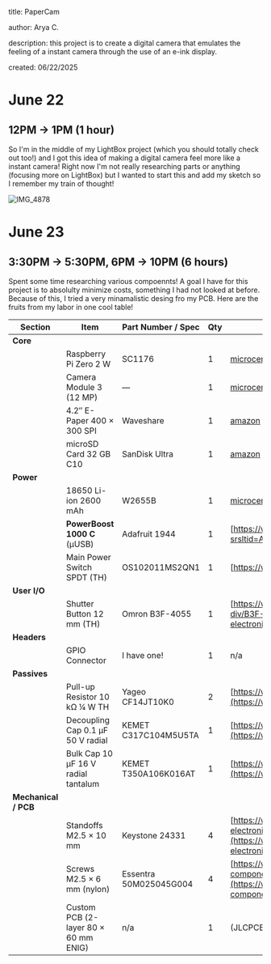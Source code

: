 title: PaperCam

author: Arya C.

description: this project is to create a digital camera that emulates the feeling of a instant camera through the use of an e-ink display.

created: 06/22/2025


# June 22

## 12PM -> 1PM (1 hour)
So I'm in the middle of my LightBox project (which you should totally check out too!) and I got this idea of making a digital camera feel more like a instant camera! Right now I'm not really researching parts or anything (focusing more on LightBox) but I wanted to start this and add my sketch so I remember my train of thought!

![IMG_4878](https://github.com/user-attachments/assets/3b7688c1-9b4d-46a6-84b0-40c486144ab1)


# June 23

## 3:30PM -> 5:30PM, 6PM -> 10PM (6 hours)

Spent some time researching various compoennts! A goal I have for this project is to absolulty minimize costs, something I had not looked at before. Because of this, I tried a very minamalistic desing fro my PCB. Here are the fruits from my labor in one cool table!

| Section              | Item                                 | Part Number / Spec              | Qty | Buy Link                                                                                                                                                                                                                                                     |
| -------------------- | ------------------------------------ | ------------------------------- | --- | ------------------------------------------------------------------------------------------------------------------------------------------------------------------------------------------------------------------------------------------------------------ |
| **Core**             |                                      |                                 |     |                                                                                                                                                                                                                                                              |
|                      | Raspberry Pi Zero 2 W                | SC1176                          | 1   | [microcenter](https://www.microcenter.com/product/643085/raspberry-pi-zero-2-w)                                                                                                                         |
|                      | Camera Module 3 (12 MP)              | —                               | 1   | [microcenter](https://www.microcenter.com/product/662016/raspberry-pi-camera-3)                                                                                                                         |
|                      | 4.2″ E-Paper 400 × 300 SPI           | Waveshare                       | 1   | [amazon](https://www.amazon.com/dp/B074NR1SW2)                                                                                                                                                                                 |
|                      | microSD Card 32 GB C10               | SanDisk Ultra                   | 1   | [amazon](https://www.amazon.com/SanDisk-Extreme-microSDXC-Memory-Adapter/dp/B09X7C7LL1/ref=sr_1_3?crid=320Q8X6QER81K&dib=eyJ2IjoiMSJ9.3naLhKBzpmRn6meWWyu9XlJG1VLa490W4EmSbMc-GtFk4H8CO2HsG2JndqG9Lmb-5sAIWE0SnwaO3IdUJDbyMPEsZ3olB0wG-mSiad_NUvsy1Yi2glMM1SPDvHxFQuCyLfIdUAKxjmsG2PjXWB6W0rqAd3A3nxNsvap3qkAwAI4T71wwASTwPEx95JZfLch2xQkuBdod2J0ptqn5NEAzVTJ3aVEV5-Ys4spJEy-PZhjGymjhmN0fgMiYrWoOcbNs5vuzTeDBn3SbFIYVFLpCws8QQwcgXJa-IAfs1uOq9Vs.q3INFqkZmacYoFQ7fY3N6CuGDDqK2H0QGx_lNeRIqdA&dib_tag=se&keywords=64+gb+micro+sd&qid=1750746347&s=electronics&sprefix=64+gb+micro+sd%2Celectronics%2C134&sr=1-3) |
| **Power**            |                                      |                                 |     |                                                                                                                                                                                                                                                              |
|                      | 18650 Li-ion 2600 mAh                | W2655B                          | 1   | [microcenter](https://www.microcenter.com/product/659302/performance-tools-18650-li-ion-recharge-battery)                                                                     |
|                      | **PowerBoost 1000 C** (µUSB)          | Adafruit 1944                   | 1   | [https://www.adafruit.com/product/2465?srsltid=AfmBOop7pYqBCCEfueczVoFC1WawLn-4JDxrWe6MvBLNL__PzA9LbI22)                                                                                                                                                                               |
|                      | Main Power Switch SPDT (TH)          | OS102011MS2QN1                  | 1   | [https://www.adafruit.com/product/805](https://www.adafruit.com/product/805)                                                                                                                 |
| **User I/O**         |                                      |                                 |     |                                                                                                                                                                                                                                                              |
|                      | Shutter Button 12 mm (TH)            | Omron B3F-4055                  | 1   | [https://www.digikey.com/en/products/detail/omron-electronics-inc-emc-div/B3F-4055/31799](https://www.digikey.com/en/products/detail/omron-electronics-inc-emc-div/B3F-4055/31799)                                                                           |
| **Headers**          |                                      |                                 |     |                                                                                                                                                                                                                                                              |
|                      | GPIO Connector                       | I have one! | 1   | n/a                                                                                                                                                                                                                                                           |
| **Passives**         |                                      |                                 |     |                                                                                                                                                                                                                                                              |
|                      | Pull-up Resistor 10 kΩ ¼ W TH        | Yageo CF14JT10K0                | 2   | [https://www.digikey.com/en/products/detail/yageo/CF14JT10K0/732458](https://www.digikey.com/en/products/detail/yageo/CF14JT10K0/732458)                                                                                                                     |
|                      | Decoupling Cap 0.1 µF 50 V radial    | KEMET C317C104M5U5TA            | 1   | [https://www.digikey.com/en/products/detail/kemet/C317C104M5U5TA/1816789](https://www.digikey.com/en/products/detail/kemet/C317C104M5U5TA/1816789)                                                                                                           |
|                      | Bulk Cap 10 µF 16 V radial tantalum  | KEMET T350A106K016AT            | 1   | [https://www.digikey.com/en/products/detail/kemet/T350A106K016AT/861299](https://www.digikey.com/en/products/detail/kemet/T350A106K016AT/861299)                                                                                                             |
| **Mechanical / PCB** |                                      |                                 |     |                                                                                                                                                                                                                                                              |
|                      | Standoffs M2.5 × 10 mm               | Keystone 24331                  | 4   | [https://www.digikey.com/en/products/detail/keystone-electronics/24331/1532906](https://www.digikey.com/en/products/detail/keystone-electronics/24331/1532906)                                                                                               |
|                      | Screws M2.5 × 6 mm (nylon)           | Essentra 50M025045G004          | 4   | [https://www.digikey.com/en/products/detail/essentra-components/50M025045G004/11638842](https://www.digikey.com/en/products/detail/essentra-components/50M025045G004/11638842)                                                                               |
|                      | Custom PCB (2-layer 80 × 60 mm ENIG) | n/a                             | 1   | (JLCPCB / PCBWay whichever is cheaper)                                                                                                                                                                                                                                            |
